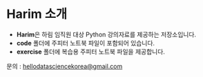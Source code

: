 # Harim 소개

- **Harim**은 하림 임직원 대상 Python 강의자료를 제공하는 저장소입니다.
- **code** 폴더에 주피터 노트북 파일이 포함되어 있습니다.
- **exercise** 폴더에 복습용 주피터 노트북 파일을 제공합니다.

문의 : hellodatasciencekorea@gmail.com

